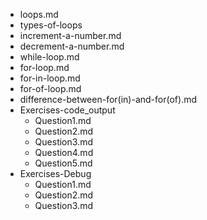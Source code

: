 - loops.md
- types-of-loops
- increment-a-number.md
- decrement-a-number.md
- while-loop.md
- for-loop.md
- for-in-loop.md
- for-of-loop.md
- difference-between-for(in)-and-for(of).md
- Exercises-code_output
    - Question1.md
    - Question2.md
    - Question3.md
    - Question4.md
    - Question5.md
- Exercises-Debug
    - Question1.md
    - Question2.md
    - Question3.md